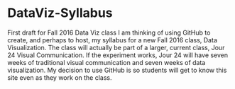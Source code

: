 # DataViz-Syllabus
First draft for Fall 2016 Data Viz class
I am thinking of using GitHub to create, and perhaps to host, my syllabus for a new Fall 2016 class, Data Visualization.
The class will actually be part of a larger, current class, Jour 24 Visual Communication. If the experiment works, Jour 24 will have seven weeks of traditional visual communication and seven weeks of data visualization.
My decision to use GitHub is so students will get to know this site even as they work on the class.
